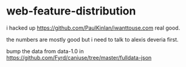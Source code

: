 web-feature-distribution
============

i hacked up https://github.com/PaulKinlan/iwanttouse.com real good.

the numbers are mostly good but i need to talk to alexis deveria first.

bump the data from data-1.0 in https://github.com/Fyrd/caniuse/tree/master/fulldata-json
